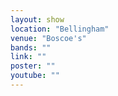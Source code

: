 ```yaml
---
layout: show
location: "Bellingham"
venue: "Boscoe's"
bands: ""
link: ""
poster: ""
youtube: ""
---
```




